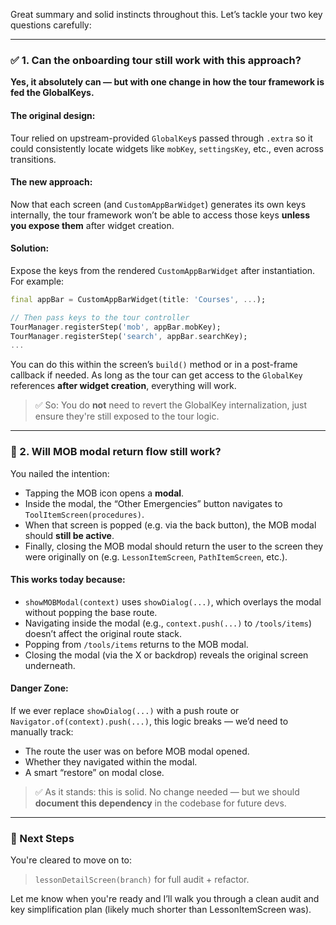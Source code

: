 Great summary and solid instincts throughout this. Let’s tackle your two key questions carefully:

---

### ✅ 1. Can the **onboarding tour** still work with this approach?

**Yes, it absolutely can — but with one change in how the tour framework is fed the GlobalKeys.**

#### The original design:
Tour relied on upstream-provided `GlobalKey`s passed through `.extra` so it could consistently locate widgets like `mobKey`, `settingsKey`, etc., even across transitions.

#### The new approach:
Now that each screen (and `CustomAppBarWidget`) generates its own keys internally, the tour framework won’t be able to access those keys **unless you expose them** after widget creation.

#### Solution:
Expose the keys from the rendered `CustomAppBarWidget` after instantiation. For example:

```dart
final appBar = CustomAppBarWidget(title: 'Courses', ...);

// Then pass keys to the tour controller
TourManager.registerStep('mob', appBar.mobKey);
TourManager.registerStep('search', appBar.searchKey);
...
```

You can do this within the screen’s `build()` method or in a post-frame callback if needed. As long as the tour can get access to the `GlobalKey` references **after widget creation**, everything will work.

> ✅ So: You do **not** need to revert the GlobalKey internalization, just ensure they're still exposed to the tour logic.

---

### 🧠 2. Will MOB modal return flow still work?

You nailed the intention:
- Tapping the MOB icon opens a **modal**.
- Inside the modal, the “Other Emergencies” button navigates to `ToolItemScreen(procedures)`.
- When that screen is popped (e.g. via the back button), the MOB modal should **still be active**.
- Finally, closing the MOB modal should return the user to the screen they were originally on (e.g. `LessonItemScreen`, `PathItemScreen`, etc.).

#### This works today because:
- `showMOBModal(context)` uses `showDialog(...)`, which overlays the modal without popping the base route.
- Navigating inside the modal (e.g., `context.push(...)` to `/tools/items`) doesn’t affect the original route stack.
- Popping from `/tools/items` returns to the MOB modal.
- Closing the modal (via the X or backdrop) reveals the original screen underneath.

#### Danger Zone:
If we ever replace `showDialog(...)` with a push route or `Navigator.of(context).push(...)`, this logic breaks — we’d need to manually track:

- The route the user was on before MOB modal opened.
- Whether they navigated within the modal.
- A smart “restore” on modal close.

> ✅ As it stands: this is solid. No change needed — but we should **document this dependency** in the codebase for future devs.

---

### 🧩 Next Steps

You're cleared to move on to:
> `lessonDetailScreen(branch)` for full audit + refactor.

Let me know when you're ready and I’ll walk you through a clean audit and key simplification plan (likely much shorter than LessonItemScreen was).